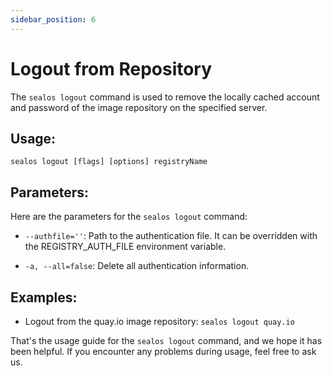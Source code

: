 ```yaml
---
sidebar_position: 6
---
```


# Logout from Repository

The `sealos logout` command is used to remove the locally cached account and password of the image repository on the
specified server.

## Usage:

`sealos logout [flags] [options] registryName`

## Parameters:

Here are the parameters for the `sealos logout` command:

- `--authfile=''`: Path to the authentication file. It can be overridden with the REGISTRY_AUTH_FILE environment
  variable.

- `-a, --all=false`: Delete all authentication information.

## Examples:

- Logout from the quay.io image repository: `sealos logout quay.io`

That's the usage guide for the `sealos logout` command, and we hope it has been helpful. If you encounter any problems
during usage, feel free to ask us.
